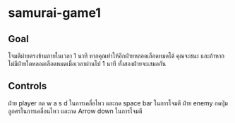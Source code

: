 # samurai-game1

## Goal

โจมตีผ่ายตรงข้ามภายในเวลา 1 นาที หากคุณทำให้อีกฝ่ายหลอดเลือดหมดได้ คุณจะชนะ และถ้าหากไม่มีฝ่ายใดหลอดเลือดหมดเมื่อเวลาผ่านไป 1 นาที ทั้งสองฝ่ายจะเสมอกัน

## Controls
ฝ่าย player กด w a s d ในการเคลื่อไหว และกด space bar ในการโจมตี
ฝ่าย enemy กดปุ่มลูกศรในการเคลื่อนไหว และกด Arrow down ในการโจมตี 

